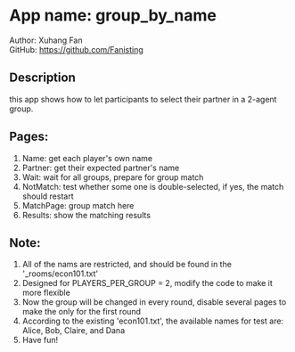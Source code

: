 # App name: group_by_name
Author: Xuhang Fan  
GitHub: https://github.com/Fanisting

## Description
this app shows how to let participants to select their partner in a 2-agent group.

## Pages:
1. Name: get each player's own name
2. Partner: get their expected partner's name
3. Wait: wait for all groups, prepare for group match
4. NotMatch: test whether some one is double-selected, if yes, the match should restart
5. MatchPage: group match here
6. Results: show the matching results

## Note:
1. All of the nams are restricted, and should be found in the '_rooms/econ101.txt'
2. Designed for PLAYERS_PER_GROUP = 2, modify the code to make it more flexible
3. Now the group will be changed in every round, disable several pages to make the only for the first round 
4. According to the existing 'econ101.txt', the available names for test are: Alice, Bob, Claire, and Dana
5. Have fun!
